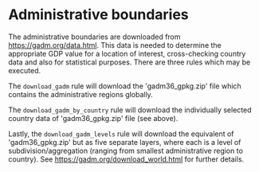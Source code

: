 # Administrative boundaries

The administrative boundaries are downloaded from https://gadm.org/data.html. This data is needed to determine the appropriate GDP value for a location of interest, cross-checking country data and also for statistical purposes. There are three rules which may be executed.

The `download_gadm` rule will download the 'gadm36_gpkg.zip' file which contains the administrative regions globally.

The `download_gadm_by_country` rule will download the individually selected country data of 'gadm36_gpkg.zip' file (see above).

Lastly, the `download_gadm_levels` rule will download the equivalent of 'gadm36_gpkg.zip' but as five separate layers, where each is a level of subdivision/aggregation (ranging from smallest administrative region to country). See https://gadm.org/download_world.html for further details.


